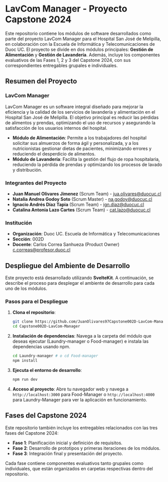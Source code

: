 # LavCom Manager - Proyecto Capstone 2024

Este repositorio contiene los módulos de software desarrollados como parte del proyecto LavCom Manager para el Hospital San José de Melipilla, en colaboración con la Escuela de Informática y Telecomunicaciones de Duoc UC. El proyecto se divide en dos módulos principales: **Gestión de Alimentación** y **Gestión de Lavandería**. Además, incluye los componentes evaluativos de las Fases 1, 2 y 3 del Capstone 2024, con sus correspondientes entregables grupales e individuales.

## Resumen del Proyecto

### LavCom Manager
LavCom Manager es un software integral diseñado para mejorar la eficiencia y la calidad de los servicios de lavandería y alimentación en el Hospital San José de Melipilla. El objetivo principal es reducir las pérdidas de alimentos y prendas, optimizando el uso de recursos y asegurando la satisfacción de los usuarios internos del hospital.

- **Módulo de Alimentación**: Permite a los trabajadores del hospital solicitar sus almuerzos de forma ágil y personalizada, y a los nutricionistas gestionar dietas de pacientes, minimizando errores y reduciendo el desperdicio de alimentos.
- **Módulo de Lavandería**: Facilita la gestión del flujo de ropa hospitalaria, reduciendo la pérdida de prendas y optimizando los procesos de lavado y distribución.

### Integrantes del Proyecto
- **Juan Manuel Olivares Jimenez** (Scrum Team) - jua.olivares@duocuc.cl
- **Natalia Andrea Godoy Soto** (Scrum Master) - na.godoy@duocuc.cl
- **Ignacio Andrés Díaz Tapia** (Scrum Team) - ign.diaz@duocuc.cl
- **Catalina Antonia Lazo Cartes** (Scrum Team) - cat.lazo@duocuc.cl

### Institución
- **Organización**: Duoc UC. Escuela de Informática y Telecomunicaciones
- **Sección**: 002D
- **Docente**: Carlos Correa Sanhueza (Product Owner) c.correas@profesor.duoc.cl

## Despliegue del Ambiente de Desarrollo

Este proyecto está desarrollado utilizando **SvelteKit**. A continuación, se describe el proceso para desplegar el ambiente de desarrollo para cada uno de los módulos.

### Pasos para el Despliegue

1. **Clona el repositorio**:
   ```bash
   git clone https://github.com/JuanOlivares97Capstone002D-LavCom-Manager.git
   cd Capstone002D-LavCom-Manager
   ```

2. **Instalación de dependencias**:
   Navega a la carpeta del módulo que deseas ejecutar (Laundry-manager o Food-manager) e instala las dependencias usando npm.
   ```bash
   cd Laundry-manager # o cd Food-manager
   npm install
   ```

3. **Ejecuta el entorno de desarrollo**:
   ```bash
   npm run dev
   ```
   
4. **Acceso al proyecto**: Abre tu navegador web y navega a `http://localhost:3000` para Food-Manager o `http://localhost:4000` para Laundry-Manager para ver la aplicación en funcionamiento.


## Fases del Capstone 2024

Este repositorio también incluye los entregables relacionados con las tres fases del Capstone 2024:

- **Fase 1**: Planificación inicial y definición de requisitos.
- **Fase 2**: Desarrollo de prototipos y primeras iteraciones de los módulos.
- **Fase 3**: Integración final y presentación del proyecto.

Cada fase contiene componentes evaluativos tanto grupales como individuales, que están organizados en carpetas respectivas dentro del repositorio.
